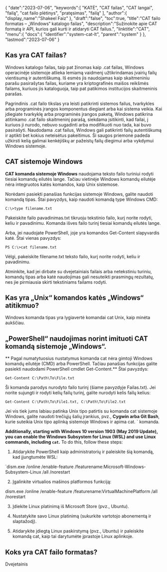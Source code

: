 {
   "date":"2023-07-06",
   "keywords":[
"KATĖ",
"CAT failas",
"CAT langai",
"failą",
"cat failo plėtinys",
"pratęsimas",
"failą"
],
   "author":{
      "display_name":"Shakeel Faiz"
},
   "draft":"false",
   "toc":true,
   "title":"CAT failo formatas – „Windows“ katalogo failas",
   "description":"Sužinokite apie CAT formatą ir API, kurios gali kurti ir atidaryti CAT failus.",
   "linktitle":"CAT",
   "menu":{
      "docs":{
         "identifier":"system-cat-lt",
         "parent":"system"
}
},
   "lastmod":"2023-07-06"
}

## Kas yra CAT failas?

Windows katalogo failas, taip pat žinomas kaip .cat failas, Windows operacinėje sistemoje atlieka lemiamą vaidmenį užtikrindamas įvairių failų vientisumą ir autentiškumą. Iš esmės jis naudojamas kaip skaitmeniniu parašu pasirašytas failas, kuriame yra kriptografinės maišos reikšmės failams, kuriuos jis kataloguoja, taip pat patikimos institucijos skaitmeninis parašas.

Pagrindinis .cat failo tikslas yra leisti patikrinti sistemos failus, tvarkykles arba programinės įrangos komponentus diegiant arba kai sistema veikia. Kai įdiegiate tvarkyklę arba programinės įrangos paketą, Windows patikrina atitinkamo .cat failo skaitmeninį parašą, siekdama įsitikinti, kad failai, į kuriuos ji nurodo, nebuvo sugadinti arba modifikuoti nuo tada, kai buvo pasirašyti. Naudodama .cat failus, Windows gali patikrinti failų autentiškumą ir aptikti bet kokius neteisėtus pakeitimus. Ši saugos priemonė padeda užkirsti kelią galimai kenkėjiškų ar pažeistų failų diegimui arba vykdymui Windows sistemoje.

## CAT sistemoje Windows

**CAT komanda sistemoje Windows** naudojama teksto failo turiniui rodyti tiesiai komandų eilutės lange. Tačiau vietinėje Windows komandų eilutėje nėra integruotos katės komandos, kaip Unix sistemose.

Norėdami pasiekti panašias funkcijas sistemoje Windows, galite naudoti komandą tipas. Štai pavyzdys, kaip naudoti komandą type Windows CMD:

```
C:\>type filename.txt
```

Pakeiskite failo pavadinimas.txt tikruoju tekstinio failo, kurį norite rodyti, keliu ir pavadinimu. Komanda išves failo turinį tiesiai komandų eilutės lange.

Arba, jei naudojate PowerShell, joje yra komandos Get-Content slapyvardis katė. Štai vienas pavyzdys:

```
PS C:\>cat filename.txt
```

Vėlgi, pakeiskite filename.txt teksto failo, kurį norite rodyti, keliu ir pavadinimu.

Atminkite, kad jei dirbate su dvejetainiais failais arba netekstiniu turiniu, komandų tipas arba katė naudojimas gali nesuteikti prasmingų rezultatų, nes jie pirmiausia skirti tekstiniams failams rodyti.

## Kas yra „Unix“ komandos katės „Windows“ atitikmuo?

Windows komanda tipas yra lygiavertė komandai cat Unix, kaip minėta aukščiau.

## „PowerShell“ naudojimas norint imituoti CAT komandą sistemoje „Windows“.

** Pagal numatytuosius nustatymus komanda cat nėra gimtoji Windows komandų eilutėje (CMD) arba PowerShell. Tačiau panašias funkcijas galite pasiekti naudodami PowerShell cmdlet Get-Content.** Štai pavyzdys:

```
Get-Content C:\Path\To\File.txt
``` 

Ši komanda parodys nurodyto failo turinį (šiame pavyzdyje Failas.txt). Jei norite sujungti ir rodyti kelių failų turinį, galite nurodyti kelis failų kelius:

```
Get-Content C:\Path\To\File1.txt, C:\Path\To\File2.txt
```

Jei vis tiek jums labiau patinka Unix tipo patirtis su komanda cat sistemoje Windows, galite naudoti trečiųjų šalių įrankius, pvz., **Cygwin arba Git Bash**, kurie suteikia Unix tipo aplinką sistemoje Windows ir apima cat. ` komanda.

**Additionally, starting with Windows 10 version 1903 (May 2019 Update), you can enable the Windows Subsystem for Linux (WSL) and use Linux commands, including `cat`.** To do this, follow these steps:

1.  Atidarykite PowerShell kaip administratorių ir paleiskite šią komandą, kad įjungtumėte WSL:
    
`dism.exe /online /enable-feature /featurename:Microsoft-Windows-Subsystem-Linux /all /norestart
    
2.  Įgalinkite virtualios mašinos platformos funkciją:
    
dism.exe /online /enable-feature /featurename:VirtualMachinePlatform /all /norestart
    
3.  Įdiekite Linux platinimą iš Microsoft Store (pvz., Ubuntu).
    
4.  Nustatykite savo Linux platinimą (sukurkite vartotojo abonementą ir slaptažodį).
    
5.  Atidarykite įdiegtą Linux paskirstymą (pvz., Ubuntu) ir paleiskite komandą cat, kaip tai darytumėte įprastoje Linux aplinkoje.

## Koks yra CAT failo formatas?

Dvejetainis


